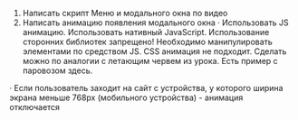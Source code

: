 1) Написать скрипт Меню и модального окна по видео
2) Написать анимацию появления модального окна
· Использовать JS анимацию. Использовать нативный JavaScript. Использование сторонних библиотек запрещено!
Необходимо манипулировать элементами по средством JS. СSS анимация не подходит.
Сделать можно по аналогии с летающим червем из урока. Есть пример с паровозом здесь.

·  Если пользователь заходит на сайт с устройства, у которого ширина экрана меньше 768px (мобильного устройства) - анимация отключается
